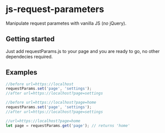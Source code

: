 # js-request-parameters

Manipulate request parametes with vanilla JS (*no* jQuery).

## Getting started

Just add requestParams.js to your page and you are ready to go, no other dependecies required.

## Examples

```javascript
//before url=https://localhost
requestParams.set('page', 'settings');
//after url=https://localhost?page=settings

//before url=https://localhost?page=home
requestParams.set('page', 'settings');
//after url=https://localhost?page=settings

//url=https://localhost?page=home
let page = requestParams.get('page'); // returns 'home'
```
